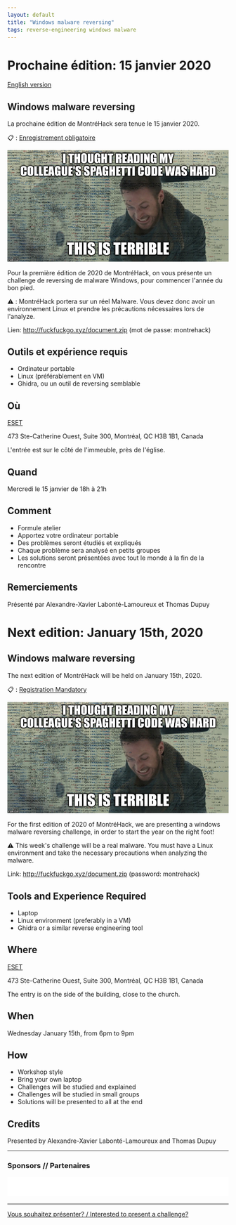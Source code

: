 ```yaml
---
layout: default
title: "Windows malware reversing"
tags: reverse-engineering windows malware
---
```


# Prochaine édition: 15 janvier 2020

[English version](#english)

## Windows malware reversing

La prochaine édition de MontréHack sera tenue le 15 janvier 2020.

:clipboard: : [Enregistrement obligatoire](https://www.eventbrite.ca/e/windows-malware-reversing-tickets-89183166251)

![Spaghetti](/images/20-01_malware_reversing.jpeg)

Pour la première édition de 2020 de MontréHack, on vous présente un challenge de 
reversing de malware Windows, pour commencer l'année du bon pied. 

:warning: : MontréHack portera sur un réel Malware. Vous devez donc avoir un environnement Linux et prendre les précautions nécessaires lors de l'analyze.

Lien: http://fuckfuckgo.xyz/document.zip (mot de passe: montrehack)

## Outils et expérience requis

* Ordinateur portable
* Linux (préférablement en VM)
* Ghidra, ou un outil de reversing semblable

## Où

[ESET](https://www.eset.ca)

473 Ste-Catherine Ouest, Suite 300, Montréal, QC H3B 1B1, Canada

L'entrée est sur le côté de l'immeuble, près de l'église.

## Quand

Mercredi le 15 janvier de 18h à 21h

## Comment
 
* Formule atelier
* Apportez votre ordinateur portable
* Des problèmes seront étudiés et expliqués
* Chaque problème sera analysé en petits groupes
* Les solutions seront présentées avec tout le monde à la fin de la rencontre

## Remerciements

Présenté par Alexandre-Xavier Labonté-Lamoureux et Thomas Dupuy


<a id="english"></a>

# Next edition: January 15th, 2020

## Windows malware reversing

The next edition of MontréHack will be held on January 15th, 2020.

:clipboard: : [Registration Mandatory](https://www.eventbrite.ca/e/windows-malware-reversing-tickets-89183166251)

![Spaghetti](/images/20-01_malware_reversing.jpeg)

For the first edition of 2020 of MontréHack, we are presenting a windows malware reversing
challenge, in order to start the year on the right foot!

:warning: This week's challenge will be a real malware. You must have a Linux environment and take the necessary precautions when analyzing the malware.

Link: http://fuckfuckgo.xyz/document.zip (password: montrehack)

## Tools and Experience Required

* Laptop
* Linux environment (preferably in a VM)
* Ghidra or a similar reverse engineering tool

## Where

[ESET](https://www.eset.ca)

473 Ste-Catherine Ouest, Suite 300, Montréal, QC H3B 1B1, Canada

The entry is on the side of the building, close to the church.

## When

Wednesday January 15th, from 6pm to 9pm

## How

* Workshop style
* Bring your own laptop
* Challenges will be studied and explained
* Challenges will be studied in small groups
* Solutions will be presented to all at the end

## Credits

Presented by Alexandre-Xavier Labonté-Lamoureux and Thomas Dupuy

<hr/>

### Sponsors // Partenaires

[![Brasserie Benelux](/images/benelux.png)](http://brasseriebenelux.com/)

<hr/>

[Vous souhaitez présenter? / Interested to present a challenge?](https://github.com/montrehack/montrehack.github.com/wiki/Present-at-Montrehack)
